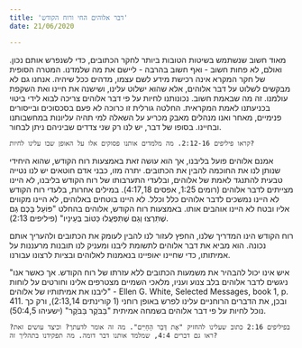 ```yaml
---
title: 'דבר אלוהים החי ורוח הקודש'
date: 21/06/2020

---
```


מאוד חשוב שנשתמש בשיטות הטובות ביותר לחקר הכתובים, כדי לשנפרש אותם נכון. ואולם, לא פחות חשוב - ואף חשוב בהרבה - ליישם את מה שלמדנו. המטרה הסופית של חקר המקרא אינה רכישת מידע לשם עצמו, מדהים ככל שיהיה. אנחנו גם לא מבקשים לשלוט על דבר אלוהים, אלא שהוא ישלוט עלינו, ושישנה את חיינו ואת השקפת עולמנו. זה מה שבאמת חשוב. נכונותנו לחיות על פי דבר אלוהים צריכה לבוא לידי ביטוי בכניעתנו לאמת המקראית. החלטה גורלית זו כרוכה לא פעם בסכסוכים ובייסורים פנימיים, מאחר ואנו מנהלים מאבק מכריע על השאלה למי תהיה עליונות במחשבותנו ובחיינו. בסופו של דבר, יש לנו רק שני צדדים שביניהם ניתן לבחור.

`קראו פיליפים 2:12-16. מה מלמדים אותנו פסוקים אלו על האופן שבו עלינו לחיות?`

אמנם אלוהים פועל בליבנו, אך הוא עושה זאת באמצעות רוח הקודש, שהוא היחידי שנותן לנו את החוכמה להבין את הכתובים. יתרה מזו, כבני אדם חוטאים יש לנו נטייה טבעית להתנגד לאמת של אלוהים, ובלעדי התערבותו של רוח הקודש בליבנו, לא היינו מצייתים לדבר אלוהים (רומים 1:25, אפסים 4:17,18). במילים אחרות, בלעדי רוח הקודש לא היינו נמשכים לדבר אלוהים כלל וכלל. לא היינו בוטחים באלוהים, לא היינו מקווים אליו ובטח לא היינו אוהבים אותו. באמצעות רוח הקודש, אלוהים בהחלט "פּוֹעֵל בָּכֶם גַּם שֶׁתִּרְצוּ וְגַם שֶׁתִּפְעֲלוּ כַּטּוֹב בְּעֵינָיו" (פיליפים 2:13).

רוח הקודש הינו המדריך שלנו, החפץ לעזור לנו להבין לעומק את הכתובים ולהעריך אותם נכונה. הוא מביא את דבר אלוהים לתשומת ליבנו ומעניק לנו תובנות מרעננות על אמיתותו, כדי שחיינו יאופיינו בנאמנות לאלוהים ובציות לרצונו עבורנו.

"איש אינו יכול להבהיר את משמעות הכתובים ללא עזרתו של רוח הקודש. אך כאשר אנו ניגשים לדבר אלוהים בלב צנוע ועניו, מלאכי השמיים מצטרפים אלינו וחורטים על לוחות ליבנו את אמיתותיו של אלוהים" - Ellen G. White, Selected Messages, book 1, p. 411. ובכן, את הדברים הרוחניים עלינו לפרש באופן רוחני (1 קורינתים 2:13,14), ורק כך נוכל לחיות על פי דבר אלוהים בשמחה אמיתית "בַּבֹּקֶר בַּבֹּקֶר" (ישעיהו 50:4,5).

`בפיליפים 2:16 כתוב שעלינו להחזיק "אֶת דְּבַר הַחַיִּים". מה זה אומר לדעתך? וכיצד עושים זאת? ראו גם דברים 4:4, שמלמד אותנו דבר דומה. מה תפקידנו בתהליך זה?`